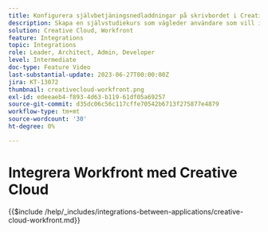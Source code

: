 ```yaml
---
title: Konfigurera självbetjäningsnedladdningar på skrivbordet i Creative Cloud
description: Skapa en självstudiekurs som vägleder användare som vill installera självbetjäningsnedladdningar på Creative Cloud Desktop.
solution: Creative Cloud, Workfront
feature: Integrations
topic: Integrations
role: Leader, Architect, Admin, Developer
level: Intermediate
doc-type: Feature Video
last-substantial-update: 2023-06-27T00:00:00Z
jira: KT-13072
thumbnail: creativecloud-workfront.png
exl-id: edeeaeb4-f893-4d63-b119-61df05a69257
source-git-commit: d35dc06c56c117cffe70542b6713f275877e4879
workflow-type: tm+mt
source-wordcount: '30'
ht-degree: 0%

---
```


# Integrera Workfront med Creative Cloud

{{$include /help/_includes/integrations-between-applications/creative-cloud-workfront.md}}
